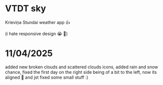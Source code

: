 # VTDT sky
Krieviņa Stundai weather app  👍

(i hate responsive design :sob: :pray:)


# 11/04/2025

added new broken clouds and scattered clouds icons,
added rain and snow chance,
fixed the first day on the right side being of a bit to the left, now its aligned 💯
and jst fixed some small stuff :)
